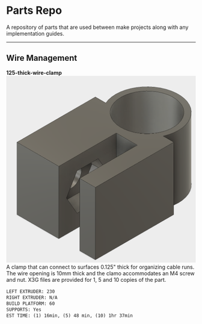 # Parts Repo

A repository of parts that are used between make projects along with any implementation guides.

--------------

## Wire Management

**125-thick-wire-clamp**
![alt text](./wire-management/125-thick-wire-clamp.png "125-thick-wire-clamp")
A clamp that can connect to surfaces 0.125" thick for organizing cable runs. The wire opening is 10mm thick and the clamo accommodates an M4 screw and nut. X3G files are provided for 1, 5 and 10 copies of the part.

```
LEFT EXTRUDER: 230
RIGHT EXTRUDER: N/A
BUILD PLATFORM: 60
SUPPORTS: Yes
EST TIME: (1) 16min, (5) 48 min, (10) 1hr 37min
```
